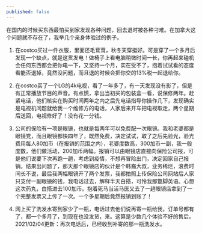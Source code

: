 ```yaml
---
published: false
---
```

在国内的时候买东西最怕买到家发现各种问题，回去退时被各种刁难。在加拿大这个问题就不存在了，我举几个亲身体验过的例子。

1. 在costco买过一件衣服，里面还毛茸茸，秋冬天穿挺好。可是穿了一个多月后发现一个缺点，就是这货发电！做椅子上看电脑稍微时间一长，你再起来碰机会任何东西都会把你电一下，又坚持一个月，实在受不了，抱着试试看的态度看能否退掉，竟然没问题，而且退的时候会把你交的13%税一起退给你。

2. 在costco买了一个LG的4k电视，看了一年多了，有一天发现没有影了，但是有正常播放节目的声音。有点慌，拿出当初买的包装盒一看，说保修两年。赶紧电话，他们核实在购买时间两年之内之后先电话指导你操作几下，发现确实是电视机问题就给我一个维修方的电话，人家后来开车把电视取走，两个星期后送回，电视修好了！没有花一分钱。

3. 公司的保险有一项是眼镜，也就是每两年可以免费配一次眼镜。我和老婆都是眼镜党，而且眼镜都快四年了，既然免费，决定试试，取了之后先验光，验光费用每人80加币（在报销的范围之内），老婆度数高，300加币一副，我一般度数，他们做活动，200加币两幅。报销可以由眼镜店直接向保险公司报，可是他们说要下次再跑一趟，考虑到疫情，不想再冒险出门，决定回家自己报销。结果出问题了，那天那个眼镜店的伙计是个韩裔大叔，业务稀烂，浪费时间长不说，最后我两幅眼镜开了两个发票，我都拍照上传保险公司网站后人家只支付一副眼镜的钱，我电话过去，解释半天白搭，可怜我那蹩脚英语。心想这次药丸，白搭进去100加币。抱着死马当活马医又去了一趟眼镜店拿到了一个完整发票又上传了一次。一个多星期后竟然报销到账了！

4. 网上买了洗发水寄到家少了一瓶，电话过去他们说再寄一瓶给我，订单号都有了，都一个多月了，到现在也没发货，来。这算是少数几个体验不好的售后。2021/02/04更新：再次电话后，已经收到补寄的那一瓶洗发水。
